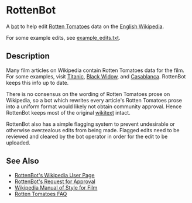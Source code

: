 # RottenBot
A [bot](https://en.wikipedia.org/wiki/Wikipedia:Bots) to help edit [Rotten Tomatoes](https://www.rottentomatoes.com/) data on the [English Wikipedia](https://en.wikipedia.org/wiki/Main_Page).

For some example edits, see [example_edits.txt](https://github.com/winstontsai/RottenBot/blob/master/example_edits.txt).

## Description
Many film articles on Wikipedia contain Rotten Tomatoes data for the film. For some examples, visit [Titanic](https://en.wikipedia.org/wiki/Titanic_(1997_film)), [Black Widow](https://en.wikipedia.org/wiki/Black_Widow_(2021_film)), and [Casablanca](https://en.wikipedia.org/wiki/Casablanca_(film)). RottenBot keeps this info up to date.

There is no consensus on the wording of Rotten Tomatoes prose on Wikipedia, so a bot which rewrites every article's Rotten Tomatoes prose into a uniform format would likely not obtain community approval. Hence RottenBot keeps most of the original [wikitext](https://en.wikipedia.org/wiki/Help:Wikitext) intact.

RottenBot also has a simple flagging system to prevent undesirable or otherwise overzealous edits from being made. Flagged edits need to be reviewed and cleared by the bot operator in order for the edit to be uploaded.

## See Also
* [RottenBot's Wikipedia User Page](https://en.wikipedia.org/wiki/User:RottenBot)
* [RottenBot's Request for Approval](https://en.wikipedia.org/wiki/Wikipedia:Bots/Requests_for_approval/RottenBot)
* [Wikipedia Manual of Style for Film](https://en.wikipedia.org/wiki/Wikipedia:Manual_of_Style/Film)
* [Rotten Tomatoes FAQ](https://www.rottentomatoes.com/faq)
